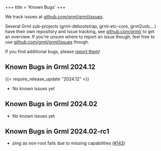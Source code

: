 +++
title = 'Known Bugs'
+++

We track issues at [github.com/grml/grml/issues](https://github.com/grml/grml/issues).

Several Grml sub-projects (grml-debootstrap, grml-etc-core, grml2usb,...) have their own repository and issue tracking, see [github.com/grml/](https://github.com/grml/) to get an overview.
If you're unsure where to report an issue though, feel free to use [github.com/grml/grml/issues](https://github.com/grml/grml/issues) though.

If you find additional bugs, please [report them](/bugs/)!

## Known Bugs in Grml 2024.12
{{< require_release_update "2024.12" >}}

* No known issues yet

## Known Bugs in Grml 2024.02

* No known issues yet

## Known Bugs in Grml 2024.02-rc1

* ping as non-root fails due to missing capabilities ([#143](https://github.com/grml/grml-live/issues/143))
